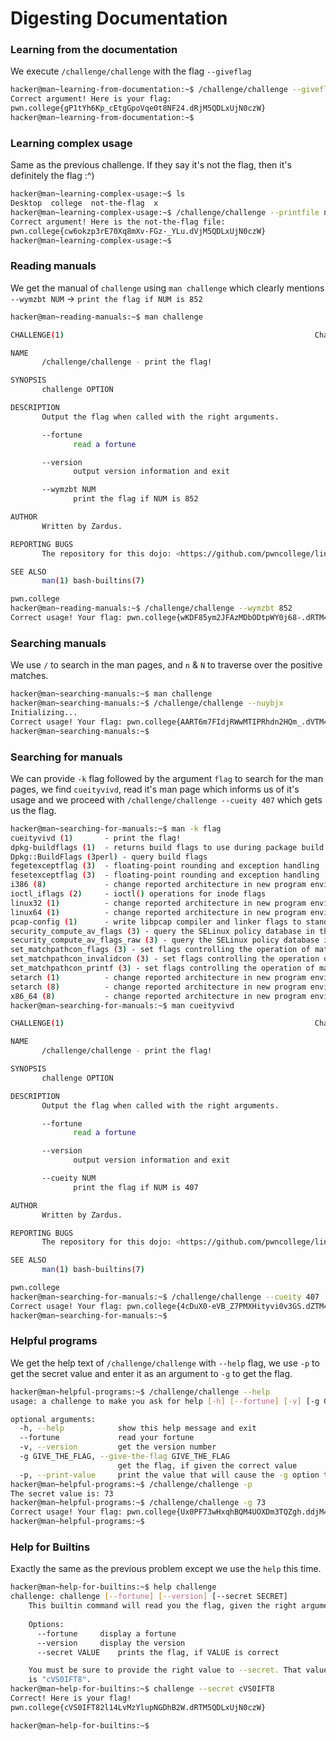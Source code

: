 # Digesting Documentation

### Learning from the documentation
We execute `/challenge/challenge` with the flag `--giveflag`
```bash
hacker@man~learning-from-documentation:~$ /challenge/challenge --giveflag
Correct argument! Here is your flag:
pwn.college{gP1tYh6Kp_cEtgGpoVqe0t8NF24.dRjM5QDLxUjN0czW}
hacker@man~learning-from-documentation:~$ 
```

### Learning complex usage
Same as the previous challenge.
If they say it's not the flag, then it's definitely the flag :^)
```bash
hacker@man~learning-complex-usage:~$ ls
Desktop  college  not-the-flag  x
hacker@man~learning-complex-usage:~$ /challenge/challenge --printfile not-the-flag
Correct argument! Here is the not-the-flag file:
pwn.college{cw6okzp3rE70Xq8mXv-FGz-_YLu.dVjM5QDLxUjN0czW}
hacker@man~learning-complex-usage:~$ 
```

### Reading manuals
We get the manual of `challenge` using `man challenge` which clearly mentions `--wymzbt NUM` -> `print the flag if NUM is 852`
```bash
hacker@man~reading-manuals:~$ man challenge

CHALLENGE(1)                                                        Challenge Commands                                                        CHALLENGE(1)

NAME
       /challenge/challenge - print the flag!

SYNOPSIS
       challenge OPTION

DESCRIPTION
       Output the flag when called with the right arguments.

       --fortune
              read a fortune

       --version
              output version information and exit

       --wymzbt NUM
              print the flag if NUM is 852

AUTHOR
       Written by Zardus.

REPORTING BUGS
       The repository for this dojo: <https://github.com/pwncollege/linux-luminarium/>

SEE ALSO
       man(1) bash-builtins(7)

pwn.college                                                              May 2024                                                             CHALLENGE(1)
hacker@man~reading-manuals:~$ /challenge/challenge --wymzbt 852
Correct usage! Your flag: pwn.college{wKDF85ym2JFAzMDbODtpWY0j68-.dRTM4QDLxUjN0czW}
```

### Searching manuals
We use `/` to search in the man pages, and `n` & `N` to traverse over the positive matches.
```bash
hacker@man~searching-manuals:~$ man challenge
hacker@man~searching-manuals:~$ /challenge/challenge --nuybjx
Initializing...
Correct usage! Your flag: pwn.college{AART6m7FIdjRWwMTIPRhdn2HQm_.dVTM4QDLxUjN0czW}
hacker@man~searching-manuals:~$ 
```

### Searching for manuals
We can provide `-k` flag followed by the argument `flag` to search for the man pages, we find `cueityvivd`, read it's man page which informs us of it's usage and we proceed with `/challenge/challenge --cueity 407` which gets us the flag.
```bash
hacker@man~searching-for-manuals:~$ man -k flag
cueityvivd (1)       - print the flag!
dpkg-buildflags (1)  - returns build flags to use during package build
Dpkg::BuildFlags (3perl) - query build flags
fegetexceptflag (3)  - floating-point rounding and exception handling
fesetexceptflag (3)  - floating-point rounding and exception handling
i386 (8)             - change reported architecture in new program environment and/or set personality flags
ioctl_iflags (2)     - ioctl() operations for inode flags
linux32 (1)          - change reported architecture in new program environment and/or set personality flags
linux64 (1)          - change reported architecture in new program environment and/or set personality flags
pcap-config (1)      - write libpcap compiler and linker flags to standard output
security_compute_av_flags (3) - query the SELinux policy database in the kernel
security_compute_av_flags_raw (3) - query the SELinux policy database in the kernel
set_matchpathcon_flags (3) - set flags controlling the operation of matchpathcon or matchpathcon_index and configure the behaviour of validity checking and...
set_matchpathcon_invalidcon (3) - set flags controlling the operation of matchpathcon or matchpathcon_index and configure the behaviour of validity checkin...
set_matchpathcon_printf (3) - set flags controlling the operation of matchpathcon or matchpathcon_index and configure the behaviour of validity checking an...
setarch (1)          - change reported architecture in new program environment and/or set personality flags
setarch (8)          - change reported architecture in new program environment and/or set personality flags
x86_64 (8)           - change reported architecture in new program environment and/or set personality flags
hacker@man~searching-for-manuals:~$ man cueityvivd

CHALLENGE(1)                                                        Challenge Commands                                                        CHALLENGE(1)

NAME
       /challenge/challenge - print the flag!

SYNOPSIS
       challenge OPTION

DESCRIPTION
       Output the flag when called with the right arguments.

       --fortune
              read a fortune

       --version
              output version information and exit

       --cueity NUM
              print the flag if NUM is 407

AUTHOR
       Written by Zardus.

REPORTING BUGS
       The repository for this dojo: <https://github.com/pwncollege/linux-luminarium/>

SEE ALSO
       man(1) bash-builtins(7)

pwn.college                                                              May 2024                                                             CHALLENGE(1)
hacker@man~searching-for-manuals:~$ /challenge/challenge --cueity 407
Correct usage! Your flag: pwn.college{4cDuX0-eVB_Z7PMXHityvi0v3GS.dZTM4QDLxUjN0czW}
hacker@man~searching-for-manuals:~$ 
```

### Helpful programs
We get the help text of `/challenge/challenge` with `--help` flag, we use `-p` to get the secret value and enter it as an argument to `-g` to get the flag.
```bash
hacker@man~helpful-programs:~$ /challenge/challenge --help
usage: a challenge to make you ask for help [-h] [--fortune] [-v] [-g GIVE_THE_FLAG] [-p]

optional arguments:
  -h, --help            show this help message and exit
  --fortune             read your fortune
  -v, --version         get the version number
  -g GIVE_THE_FLAG, --give-the-flag GIVE_THE_FLAG
                        get the flag, if given the correct value
  -p, --print-value     print the value that will cause the -g option to give you the flag
hacker@man~helpful-programs:~$ /challenge/challenge -p
The secret value is: 73
hacker@man~helpful-programs:~$ /challenge/challenge -g 73
Correct usage! Your flag: pwn.college{Ux0PF73wHxqhBQM4UOXDm3TQZgh.ddjM4QDLxUjN0czW}
hacker@man~helpful-programs:~$ 
```

### Help for Builtins
Exactly the same as the previous problem except we use the `help` this time.
```bash
hacker@man~help-for-builtins:~$ help challenge
challenge: challenge [--fortune] [--version] [--secret SECRET]
    This builtin command will read you the flag, given the right arguments!
    
    Options:
      --fortune		display a fortune
      --version		display the version
      --secret VALUE	prints the flag, if VALUE is correct

    You must be sure to provide the right value to --secret. That value
    is "cVS0IFT8".
hacker@man~help-for-builtins:~$ challenge --secret cVS0IFT8
Correct! Here is your flag!
pwn.college{cVS0IFT82l14LvMzYlupNGDhB2W.dRTM5QDLxUjN0czW}

hacker@man~help-for-builtins:~$ 
```
